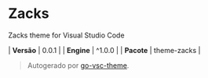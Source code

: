 # Zacks

Zacks theme for Visual Studio Code

| **Versão** | 0.0.1 |
| **Engine** | ^1.0.0 |
| **Pacote** | theme-zacks |

> Autogerado por [go-vsc-theme](https://github.com/natalbu/go-vsc-theme).
